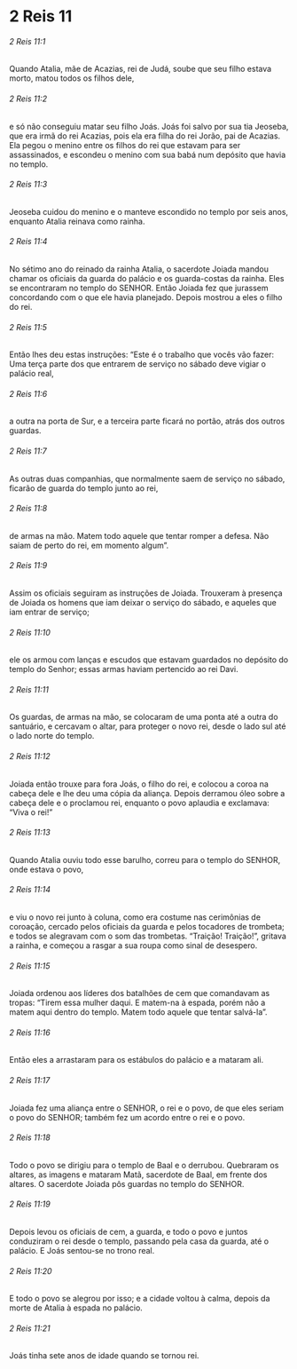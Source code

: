 # 2 Reis 11

###### 2 Reis 11:1

Quando Atalia, mãe de Acazias, rei de Judá, soube que seu filho estava morto, matou todos os filhos dele,

###### 2 Reis 11:2

e só não conseguiu matar seu filho Joás. Joás foi salvo por sua tia Jeoseba, que era irmã do rei Acazias, pois ela era filha do rei Jorão, pai de Acazias. Ela pegou o menino entre os filhos do rei que estavam para ser assassinados, e escondeu o menino com sua babá num depósito que havia no templo.

###### 2 Reis 11:3

Jeoseba cuidou do menino e o manteve escondido no templo por seis anos, enquanto Atalia reinava como rainha.

###### 2 Reis 11:4

No sétimo ano do reinado da rainha Atalia, o sacerdote Joiada mandou chamar os oficiais da guarda do palácio e os guarda-costas da rainha. Eles se encontraram no templo do SENHOR. Então Joiada fez que jurassem concordando com o que ele havia planejado. Depois mostrou a eles o filho do rei.

###### 2 Reis 11:5

Então lhes deu estas instruções: “Este é o trabalho que vocês vão fazer: Uma terça parte dos que entrarem de serviço no sábado deve vigiar o palácio real,

###### 2 Reis 11:6

a outra na porta de Sur, e a terceira parte ficará no portão, atrás dos outros guardas.

###### 2 Reis 11:7

As outras duas companhias, que normalmente saem de serviço no sábado, ficarão de guarda do templo junto ao rei,

###### 2 Reis 11:8

de armas na mão. Matem todo aquele que tentar romper a defesa. Não saiam de perto do rei, em momento algum”.

###### 2 Reis 11:9

Assim os oficiais seguiram as instruções de Joiada. Trouxeram à presença de Joiada os homens que iam deixar o serviço do sábado, e aqueles que iam entrar de serviço;

###### 2 Reis 11:10

ele os armou com lanças e escudos que estavam guardados no depósito do templo do Senhor; essas armas haviam pertencido ao rei Davi.

###### 2 Reis 11:11

Os guardas, de armas na mão, se colocaram de uma ponta até a outra do santuário, e cercavam o altar, para proteger o novo rei, desde o lado sul até o lado norte do templo.

###### 2 Reis 11:12

Joiada então trouxe para fora Joás, o filho do rei, e colocou a coroa na cabeça dele e lhe deu uma cópia da aliança. Depois derramou óleo sobre a cabeça dele e o proclamou rei, enquanto o povo aplaudia e exclamava: “Viva o rei!”

###### 2 Reis 11:13

Quando Atalia ouviu todo esse barulho, correu para o templo do SENHOR, onde estava o povo,

###### 2 Reis 11:14

e viu o novo rei junto à coluna, como era costume nas cerimônias de coroação, cercado pelos oficiais da guarda e pelos tocadores de trombeta; e todos se alegravam com o som das trombetas. “Traição! Traição!”, gritava a rainha, e começou a rasgar a sua roupa como sinal de desespero.

###### 2 Reis 11:15

Joiada ordenou aos líderes dos batalhões de cem que comandavam as tropas: “Tirem essa mulher daqui. E matem-na à espada, porém não a matem aqui dentro do templo. Matem todo aquele que tentar salvá-la”.

###### 2 Reis 11:16

Então eles a arrastaram para os estábulos do palácio e a mataram ali.

###### 2 Reis 11:17

Joiada fez uma aliança entre o SENHOR, o rei e o povo, de que eles seriam o povo do SENHOR; também fez um acordo entre o rei e o povo.

###### 2 Reis 11:18

Todo o povo se dirigiu para o templo de Baal e o derrubou. Quebraram os altares, as imagens e mataram Matã, sacerdote de Baal, em frente dos altares. O sacerdote Joiada pôs guardas no templo do SENHOR.

###### 2 Reis 11:19

Depois levou os oficiais de cem, a guarda, e todo o povo e juntos conduziram o rei desde o templo, passando pela casa da guarda, até o palácio. E Joás sentou-se no trono real.

###### 2 Reis 11:20

E todo o povo se alegrou por isso; e a cidade voltou à calma, depois da morte de Atalia à espada no palácio.

###### 2 Reis 11:21

Joás tinha sete anos de idade quando se tornou rei.

